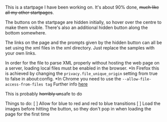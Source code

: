 This is a startpage I have been working on. It's about 90% done, ~~much like all my other startpages~~.

The buttons on the startpage are hidden initially, so hover over the centre to make them visible. There's also an additional hidden button along the bottom somewhere. 

The links on the page and the prompts given by the hidden button can all be set using the xml files in the xml directory. Just replace the samples with your own links.

In order for the file to parse XML properly without hosting the web page on a server, loading local files must be enabled in the browser.
*In Firefox this is achieved by changing the `privacy.file_unique_origin` setting from true to false in about:config.
*In Chrome you need to use the `--allow-file-access-from-files tag`
Further info [here](https://dev.to/dengel29/loading-local-files-in-firefox-and-chrome-m9f)

This is probably ~~horribly un~~safe to do

Things to do:
[ ] Allow for blue to red and red to blue transitions
[ ] Load the images before hitting the button, so they don't pop in when loading the page for the first time
